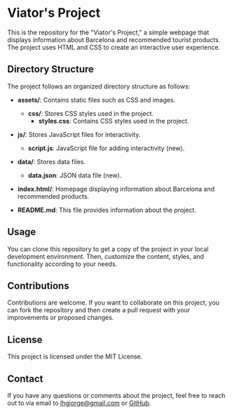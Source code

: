 # Viator's Project



This is the repository for the "Viator's Project," a simple webpage that displays information about Barcelona and recommended tourist products. The project uses HTML and CSS to create an interactive user experience.



## Directory Structure



The project follows an organized directory structure as follows:



-  **assets/**: Contains static files such as CSS and images.

	-  **css/**: Stores CSS styles used in the project.
		-  **styles.css**: Contains CSS styles used in the project.



-  **js/**: Stores JavaScript files for interactivity.
	-  **script.js**: JavaScript file for adding interactivity (new).

-  **data/**: Stores data files.
	-  **data.json**: JSON data file (new).

-  **index.html/**: Homepage displaying information about Barcelona and recommended products.



-  **README.md**: This file provides information about the project.



## Usage



You can clone this repository to get a copy of the project in your local development environment. Then, customize the content, styles, and functionality according to your needs.



## Contributions



Contributions are welcome. If you want to collaborate on this project, you can fork the repository and then create a pull request with your improvements or proposed changes.



## License



This project is licensed under the MIT License.



## Contact



If you have any questions or comments about the project, feel free to reach out to via email to lhgjorge@gmail.com or [GitHub](https://github.com/geoluigi).



```